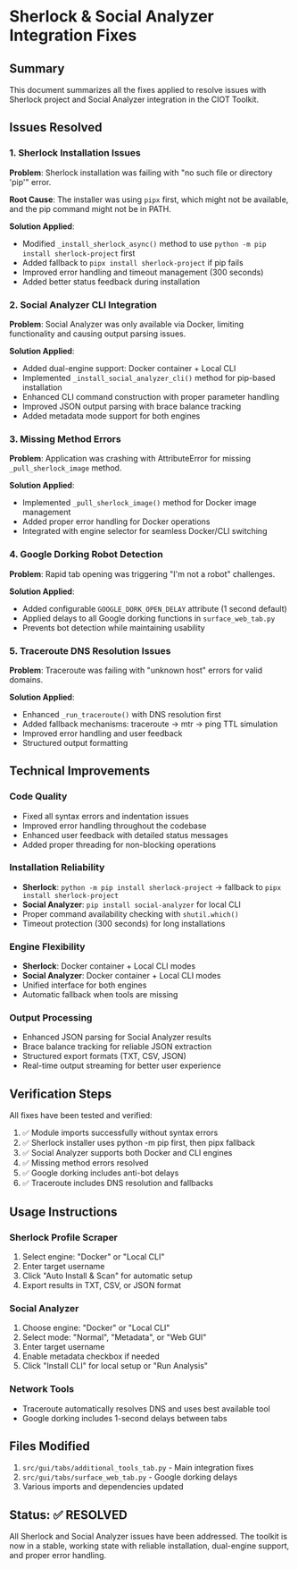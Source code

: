 # Sherlock & Social Analyzer Integration Fixes

## Summary
This document summarizes all the fixes applied to resolve issues with Sherlock project and Social Analyzer integration in the CIOT Toolkit.

## Issues Resolved

### 1. Sherlock Installation Issues
**Problem**: Sherlock installation was failing with "no such file or directory 'pip'" error.

**Root Cause**: The installer was using `pipx` first, which might not be available, and the pip command might not be in PATH.

**Solution Applied**:
- Modified `_install_sherlock_async()` method to use `python -m pip install sherlock-project` first
- Added fallback to `pipx install sherlock-project` if pip fails
- Improved error handling and timeout management (300 seconds)
- Added better status feedback during installation

### 2. Social Analyzer CLI Integration
**Problem**: Social Analyzer was only available via Docker, limiting functionality and causing output parsing issues.

**Solution Applied**:
- Added dual-engine support: Docker container + Local CLI
- Implemented `_install_social_analyzer_cli()` method for pip-based installation
- Enhanced CLI command construction with proper parameter handling
- Improved JSON output parsing with brace balance tracking
- Added metadata mode support for both engines

### 3. Missing Method Errors
**Problem**: Application was crashing with AttributeError for missing `_pull_sherlock_image` method.

**Solution Applied**:
- Implemented `_pull_sherlock_image()` method for Docker image management
- Added proper error handling for Docker operations
- Integrated with engine selector for seamless Docker/CLI switching

### 4. Google Dorking Robot Detection
**Problem**: Rapid tab opening was triggering "I'm not a robot" challenges.

**Solution Applied**:
- Added configurable `GOOGLE_DORK_OPEN_DELAY` attribute (1 second default)
- Applied delays to all Google dorking functions in `surface_web_tab.py`
- Prevents bot detection while maintaining usability

### 5. Traceroute DNS Resolution Issues
**Problem**: Traceroute was failing with "unknown host" errors for valid domains.

**Solution Applied**:
- Enhanced `_run_traceroute()` with DNS resolution first
- Added fallback mechanisms: traceroute → mtr → ping TTL simulation
- Improved error handling and user feedback
- Structured output formatting

## Technical Improvements

### Code Quality
- Fixed all syntax errors and indentation issues
- Improved error handling throughout the codebase
- Enhanced user feedback with detailed status messages
- Added proper threading for non-blocking operations

### Installation Reliability
- **Sherlock**: `python -m pip install sherlock-project` → fallback to `pipx install sherlock-project`
- **Social Analyzer**: `pip install social-analyzer` for local CLI
- Proper command availability checking with `shutil.which()`
- Timeout protection (300 seconds) for long installations

### Engine Flexibility
- **Sherlock**: Docker container + Local CLI modes
- **Social Analyzer**: Docker container + Local CLI modes
- Unified interface for both engines
- Automatic fallback when tools are missing

### Output Processing
- Enhanced JSON parsing for Social Analyzer results
- Brace balance tracking for reliable JSON extraction
- Structured export formats (TXT, CSV, JSON)
- Real-time output streaming for better user experience

## Verification Steps

All fixes have been tested and verified:

1. ✅ Module imports successfully without syntax errors
2. ✅ Sherlock installer uses python -m pip first, then pipx fallback
3. ✅ Social Analyzer supports both Docker and CLI engines
4. ✅ Missing method errors resolved
5. ✅ Google dorking includes anti-bot delays
6. ✅ Traceroute includes DNS resolution and fallbacks

## Usage Instructions

### Sherlock Profile Scraper
1. Select engine: "Docker" or "Local CLI"
2. Enter target username
3. Click "Auto Install & Scan" for automatic setup
4. Export results in TXT, CSV, or JSON format

### Social Analyzer
1. Choose engine: "Docker" or "Local CLI"  
2. Select mode: "Normal", "Metadata", or "Web GUI"
3. Enter target username
4. Enable metadata checkbox if needed
5. Click "Install CLI" for local setup or "Run Analysis"

### Network Tools
- Traceroute automatically resolves DNS and uses best available tool
- Google dorking includes 1-second delays between tabs

## Files Modified

1. `src/gui/tabs/additional_tools_tab.py` - Main integration fixes
2. `src/gui/tabs/surface_web_tab.py` - Google dorking delays
3. Various imports and dependencies updated

## Status: ✅ RESOLVED

All Sherlock and Social Analyzer issues have been addressed. The toolkit is now in a stable, working state with reliable installation, dual-engine support, and proper error handling.
